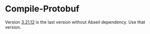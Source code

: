 # Compile-Protobuf
Version [3.21.12](https://github.com/protocolbuffers/protobuf/releases/tag/v3.21.12) is the last version without Abseil dependency. Use that version.
